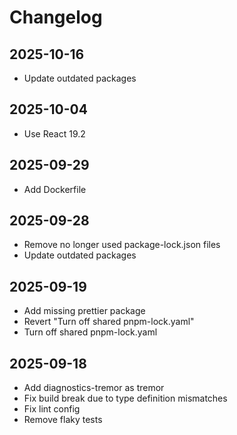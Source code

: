 # Changelog

## 2025-10-16

- Update outdated packages

## 2025-10-04

- Use React 19.2

## 2025-09-29

- Add Dockerfile

## 2025-09-28

- Remove no longer used package-lock.json files
- Update outdated packages

## 2025-09-19

- Add missing prettier package
- Revert "Turn off shared pnpm-lock.yaml"
- Turn off shared pnpm-lock.yaml

## 2025-09-18

- Add diagnostics-tremor as tremor
- Fix build break due to type definition mismatches
- Fix lint config
- Remove flaky tests

